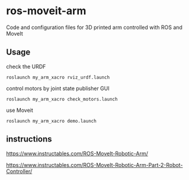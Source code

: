# ros-moveit-arm
Code and configuration files for 3D printed arm controlled with ROS and MoveIt

## Usage
check the URDF

```roslaunch my_arm_xacro rviz_urdf.launch```

control motors by joint state publisher GUI

```roslaunch my_arm_xacro check_motors.launch```

use Moveit

```roslaunch my_arm_xacro demo.launch```

## instructions 
https://www.instructables.com/ROS-MoveIt-Robotic-Arm/

https://www.instructables.com/ROS-MoveIt-Robotic-Arm-Part-2-Robot-Controller/
